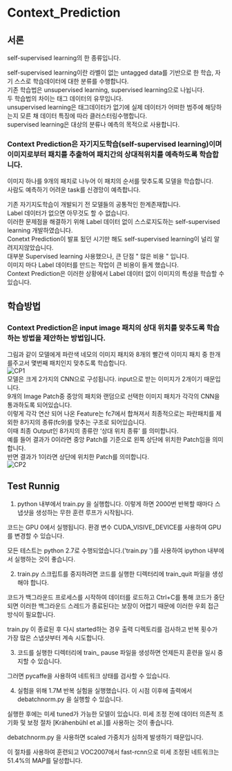 # Context_Prediction
## 서론
self-supervised learning의 한 종류입니다.<br/>

self-supervised learning이란 라벨이 없는 untagged data를 기반으로 한 학습, 자기 스스로 학습데이터에 대한 분류를 수행합니다.<br/>
기존 학습법은 unsupervised learning, supervised learning으로 나뉩니다. <br/>
두 학습법의 차이는 태그 데이터의 유무입니다.<br/>
unsupervised learning은 태그데이터가 없기에 실제 데이터가 어떠한 범주에 해당하는지 모른 채 데이터 특징에 따라 클러스터링수행합니다.<br/>
supervised learning은 대상의 분류나 예측의 목적으로 사용합니다.<br/>

### Context Prediction은 자기지도학습(self-supervised learning)이며 이미지로부터 패치를 추출하여 패치간의 상대적위치를 예측하도록 학습합니다.<br/>
이미지 하나를 9개의 패치로 나누어 이 패치의 순서를 맞추도록 모델을 학습합니다.<br/>
사람도 예측하기 어려운 task를 신경망이 예측합니다. <br/>

기존 자기지도학습이 개발되기 전 모델들의 공통적인 한계존재합니다.<br/>
Label 데이터가 없으면 아무것도 할 수 없습니다.<br/>
이러한 문제점을 해결하기 위해 Label 데이터 없이 스스로지도하는 self-supervised learning 개발하였습니다.<br/>
Conetxt Prediction이 발표 됬던 시기만 해도 self-supervised learning이 널리 알려지지않았습니다.<br/>
대부분 Supervised learning 사용했으나, 큰 단점 " 많은 비용 " 입니다. <br/>
이미지 마다 Label 데이터를 만드는 작업이 큰 비용이 들게 했습니다. <br/>
Context Prediction은 이러한 상황에서 Label 데이터 없이 이미지의 특성을 학습할 수 있습니다. <br/>
## 학습방법
### Context Prediction은 input image 패치의 상대 위치를 맞추도록 학습하는 방법을 제안하는 방법입니다.<br/>
그림과 같이 모델에게 파란색 네모의 이미지 패치와 8개의 빨간색 이미지 패치 중 한개를주고서 몇번째 패치인지 맞추도록 학습합니다.<br/>
![CP1](https://github.com/chaehyun01/Context_Prediction/assets/146818726/39e97660-633c-4806-bad8-f64f2ed23177)<br/>
모델은 크게 2가지의 CNN으로 구성됩니다. input으로 받는 이미지가 2개이기 때문입니다.<br/>
9개의 Image Patch중 중앙의 패치와 랜덤으로 선택한 이미지 패치가 각각의 CNN을 통과하도록 되어있습니다. <br/>이렇게 각각 연산 되어 나온 Feature는 fc7에서 합쳐져서 최종적으로는 파란패치를 제외한 8가지의 종류(fc9)를 맞추는 구조로 되어있습니다.<br/>
이때 최종 Output인 8가지의 종류란 ‘상대 위치 종류’ 를 의미합니다. <br/>
예를 들어 결과가 0이라면 중앙 Patch를 기준으로 왼쪽 상단에 위치한 Patch임을 의미합니다. <br/>
반면 결과가 1이라면 상단에 위치한 Patch를 의미합니다. <br/>
![CP2](https://github.com/chaehyun01/Context_Prediction/assets/146818726/1ff42ea0-2ead-4270-b680-5874a55d91ce)
<br/>
## Test Runnig
1. python 내부에서 train.py 을 실행합니다. 이렇게 하면 2000번 반복할 때마다 스냅샷을 생성하는 무한 훈련 루프가 시작됩니다. 

코드는 GPU 0에서 실행됩니다. 환경 변수 CUDA_VISIVE_DEVICE를 사용하여 GPU를 변경할 수 있습니다.

모든 테스트는 python 2.7로 수행되었습니다.('train.py ')를 사용하여 ipython 내부에서 실행하는 것이 좋습니다.

2. train.py 스크립트를 중지하려면 코드를 실행한 디렉터리에 train_quit 파일을 생성해야 합니다.
   
코드가 백그라운드 프로세스를 시작하여 데이터를 로드하고 Ctrl+C를 통해 코드가 중단되면 이러한 백그라운드 스레드가 종료된다는 보장이 어렵기 때문에 이러한 우회 접근 방식이 필요합니다.

train.py 이 종료된 후 다시 started하는 경우 출력 디렉토리를 검사하고 반복 횟수가 가장 많은 스냅샷부터 계속 시도합니다.

3. 코드를 실행한 디렉터리에 train_ pause 파일을 생성하면 언제든지 훈련을 일시 중지할 수 있습니다.

그러면 pycaffe을 사용하여 네트워크 상태를 검사할 수 있습니다.

4. 실험을 위해 1.7M 반복 실험을 실행했습니다. 이 시점 이후에 출력에서 debatchnorm.py 을 실행할 수 있습니다.
   
실행한 후에는 미세 tuned가 가능한 모델이 있습니다. 미세 조정 전에 데이터 의존적 초기화 및 보정 절차 [Krähenbühl et al.]를 사용하는 것이 좋습니다.

debatchnorm.py 을 사용하면 scaled 가중치가 심하게 발생하기 때문입니다.

이 절차를 사용하여 훈련되고 VOC2007에서 fast-rcnn으로 미세 조정된 네트워크는 51.4%의 MAP를 달성합니다.
